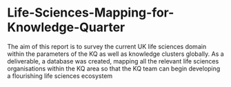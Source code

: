 # Life-Sciences-Mapping-for-Knowledge-Quarter
The aim of this report is to survey the current UK life sciences domain within the parameters of the KQ as well as knowledge clusters globally. As a deliverable, a database was created, mapping all the relevant life sciences organisations within the KQ area so that the KQ team can begin developing a flourishing life sciences ecosystem
